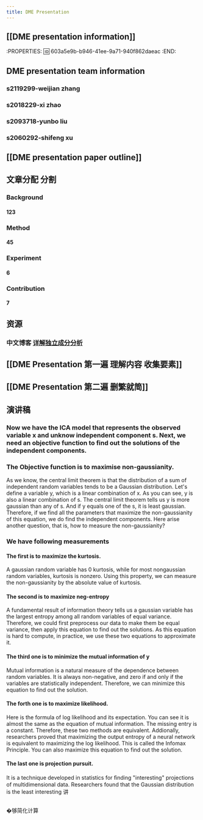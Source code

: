 ```yaml
---
title: DME Presentation
---
```


## [[DME presentation information]]
:PROPERTIES:
:id: 603a5e9b-b946-41ee-9a71-940f862daeac
:END:
## DME presentation team information
### s2119299-weijian zhang
### s2018229-xi zhao
### s2093718-yunbo liu
### s2060292-shifeng xu
## [[DME presentation paper outline]]
## 文章分配 分割
### Background
#### 123
### Method
#### 45
### Experiment
#### 6
### Contribution
#### 7
## 资源
### 中文博客 [详解独立成分分析](https://j.mp/3bloY8M)
## [[DME Presentation 第一遍 理解内容 收集要素]]
## [[DME Presentation 第二遍 删繁就简]]
## 演讲稿
### Now we have the ICA model that represents the observed variable x and unknow independent component s. Next, we need an objective function to find out the solutions of the independent components.
### The Objective function is to maximise non-gaussianity. 
As we know, the central limit theorem is that the distribution of a sum of independent random variables tends to be a Gaussian distribution.
Let's define a variable y, which is a linear combination of x. As you can see, y is also a linear combination of s. 
The central limit theorem tells us y is more gaussian than any of s. And if y equals one of the s, it is least gaussian. 
Therefore, if we find all the parameters that maximize the non-gaussianity of this equation, we do find the independent components.
Here arise another question, that is, how to measure the non-gaussianity?
### We have following measurements
#### The first is to maximize the kurtosis.
A gaussian random variable has 0 kurtosis, while for most nongaussian random variables, kurtosis is nonzero.
Using this property, we can measure the non-gaussianity by the absolute value of kurtosis.
#### The second is to maximize neg-entropy
A fundamental result of information theory tells us a gaussian variable has the largest entropy among all random variables of equal variance.
Therefore, we could first preprocess our data to make them be equal variance, then apply this equation to find out the solutions.
As this equation is hard to compute, in practice, we use these two equations to approximate it.
#### The third one is to minimize the mutual information of y
Mutual information is a natural measure of the dependence between random variables.
It is always non-negative, and zero if and only if the variables are statistically independent.
Therefore, we can minimize this equation to find out the solution.
#### The forth one is to maximize likelihood.
Here is the formula of log likelihood and its expectation. 
You can see it is almost the same as the equation of mutual information. The missing entry is a constant. 
Therefore, these two methods are equivalent. 
Addionally, researchers proved that maximizing the output entropy of a neural network is equivalent to maximizing the log likelihood. 
This is called the Infomax Principle. You can also maximize this equation to find out the solution.
#### The last one is projection pursuit.
It is a technique developed in statistics for ﬁnding "interesting" projections of multidimensional data.
Researchers found that the Gaussian distribution is the least interesting
讲
###
##
�够简化计算
###
##
